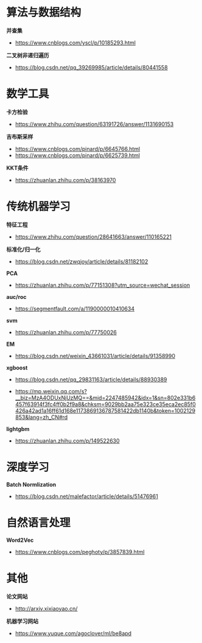 # 算法与数据结构

**并查集**

- https://www.cnblogs.com/yscl/p/10185293.html

**二叉树非递归遍历**

- https://blog.csdn.net/qq_39269985/article/details/80441558



# 数学工具

**卡方检验**

- https://www.zhihu.com/question/63191726/answer/1131690153

**吉布斯采样**

- https://www.cnblogs.com/pinard/p/6645766.html
- https://www.cnblogs.com/pinard/p/6625739.html

**KKT条件**

- https://zhuanlan.zhihu.com/p/38163970



# 传统机器学习

**特征工程**

- https://www.zhihu.com/question/28641663/answer/110165221

**标准化/归一化**

- https://blog.csdn.net/zwqjoy/article/details/81182102

**PCA**

- https://zhuanlan.zhihu.com/p/77151308?utm_source=wechat_session

**auc/roc**

- https://segmentfault.com/a/1190000010410634

**svm**

- https://zhuanlan.zhihu.com/p/77750026

**EM**

- https://blog.csdn.net/weixin_43661031/article/details/91358990

**xgboost**

- https://blog.csdn.net/qq_29831163/article/details/88930389

- https://mp.weixin.qq.com/s?__biz=MzA4ODUxNjUzMQ==&mid=2247485942&idx=1&sn=802e331b6457f63914f3fc4ff0b2f9a8&chksm=9029bb2aa75e323ce35eca2ec85f0426a42ad1a16ff61d168e1173869136787581422db1140b&token=1002129853&lang=zh_CN#rd

**lightgbm**

- https://zhuanlan.zhihu.com/p/149522630



# 深度学习

**Batch Normlization**

- https://blog.csdn.net/malefactor/article/details/51476961



# 自然语言处理

**Word2Vec**

- https://www.cnblogs.com/peghoty/p/3857839.html



# 其他

**论文网站**

- http://arxiv.xixiaoyao.cn/

**机器学习网站**

- https://www.yuque.com/agoclover/ml/be8apd